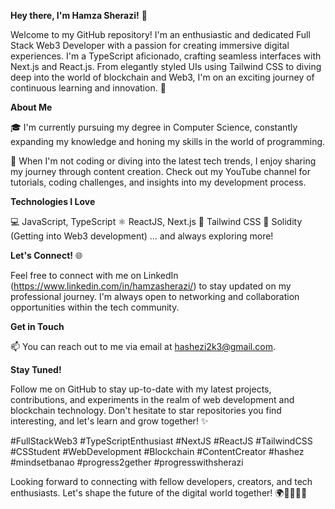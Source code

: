 
**Hey there, I'm Hamza Sherazi!** 👋

Welcome to my GitHub repository! I'm an enthusiastic and dedicated Full Stack Web3 Developer with a passion for creating immersive digital experiences. I'm a TypeScript aficionado, crafting seamless interfaces with Next.js and React.js. From elegantly styled UIs using Tailwind CSS to diving deep into the world of blockchain and Web3, I'm on an exciting journey of continuous learning and innovation. 🚀

**About Me**

🎓 I'm currently pursuing my degree in Computer Science, constantly expanding my knowledge and honing my skills in the world of programming.

🎥 When I'm not coding or diving into the latest tech trends, I enjoy sharing my journey through content creation. Check out my YouTube channel for tutorials, coding challenges, and insights into my development process.

**Technologies I Love**

💻 JavaScript, TypeScript
⚛️ ReactJS, Next.js
🎨 Tailwind CSS
🧠 Solidity (Getting into Web3 development)
... and always exploring more!

**Let's Connect!** 🌐

Feel free to connect with me on LinkedIn (https://www.linkedin.com/in/hamzasherazi/) to stay updated on my professional journey. I'm always open to networking and collaboration opportunities within the tech community.

**Get in Touch**

📫 You can reach out to me via email at hashezi2k3@gmail.com.

**Stay Tuned!**

Follow me on GitHub to stay up-to-date with my latest projects, contributions, and experiments in the realm of web development and blockchain technology. Don't hesitate to star repositories you find interesting, and let's learn and grow together! ✨


#FullStackWeb3 #TypeScriptEnthusiast #NextJS #ReactJS #TailwindCSS #CSStudent #WebDevelopment #Blockchain #ContentCreator #hashez #mindsetbanao #progress2gether #progresswithsherazi

Looking forward to connecting with fellow developers, creators, and tech enthusiasts. Let's shape the future of the digital world together! 🌍👩‍💻👨‍💻
